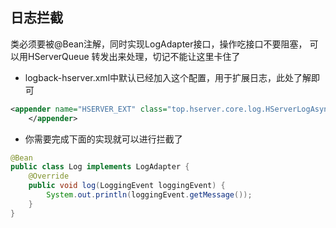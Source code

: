 
## **日志拦截**

类必须要被@Bean注解，同时实现LogAdapter接口，操作吃接口不要阻塞，
可以用HServerQueue 转发出来处理，切记不能让这里卡住了

- logback-hserver.xml中默认已经加入这个配置，用于扩展日志，此处了解即可
```xml
<appender name="HSERVER_EXT" class="top.hserver.core.log.HServerLogAsyncAppender">
    </appender>
```

- 你需要完成下面的实现就可以进行拦截了
```java
@Bean
public class Log implements LogAdapter {
    @Override
    public void log(LoggingEvent loggingEvent) {
        System.out.println(loggingEvent.getMessage());
    }
}
```
